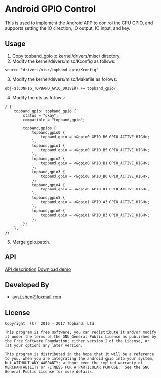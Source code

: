 # Android GPIO Control
This is used to implement the Android APP to control the CPU GPIO, and supports setting the IO direction, IO output, IO input, and key.

## Usage
1. Copy topband_gpio to kernel/drivers/misc/ directory.
2. Modify the kernel/drivers/misc/Kconfig as follows:
```
source "drivers/misc/topband_gpio/Kconfig"
```
3. Modify the kernel/drivers/misc/Makefile as follows:
```
obj-$(CONFIG_TOPBAND_GPIO_DRIVER) += topband_gpio/
```
4. Modify the dts as follows:
```
/ {  
	topband_gpio: topband_gpio { 
		status = "okay";
		compatible = "topband,gpio";

		topband,gpios {
			topband,gpio0 {
				topband,gpio = <&gpio0 GPIO_B6 GPIO_ACTIVE_HIGH>;
			};
			topband,gpio1 {
				topband,gpio = <&gpio0 GPIO_B5 GPIO_ACTIVE_HIGH>;
			};
			topband,gpio2 {
				topband,gpio = <&gpio0 GPIO_B1 GPIO_ACTIVE_HIGH>;
			};
			topband,gpio3 {
				topband,gpio = <&gpio0 GPIO_B0 GPIO_ACTIVE_HIGH>;
			};
			topband,gpio4 {
				topband,gpio = <&gpio0 GPIO_D1 GPIO_ACTIVE_HIGH>;
			};
			topband,gpio5 {
				topband,gpio = <&gpio1 GPIO_A3 GPIO_ACTIVE_HIGH>;
			};
			topband,gpio6 {
				topband,gpio = <&gpio1 GPIO_B3 GPIO_ACTIVE_HIGH>;
			};
		};
	};
};
```
5. Merge gpio.patch.

## API
[API description](./gpio_api_usage.md)
[Download demo](https://fir.im/1a4h)

## Developed By
* ayst.shen@foxmail.com

## License
	Copyright  (C)  2016 - 2017 Topband. Ltd.

    This program is free software; you can redistribute it and/or modify
    it under the terms of the GNU General Public License as published by
    the Free Software Foundation; either version 2 of the License, or
    (at your option) any later version.

    This program is distributed in the hope that it will be a reference
    to you, when you are integrating the android gpio into your system,
    but WITHOUT ANY WARRANTY; without even the implied warranty of
    MERCHANTABILITY or FITNESS FOR A PARTICULAR PURPOSE.  See the GNU
    General Public License for more details.

